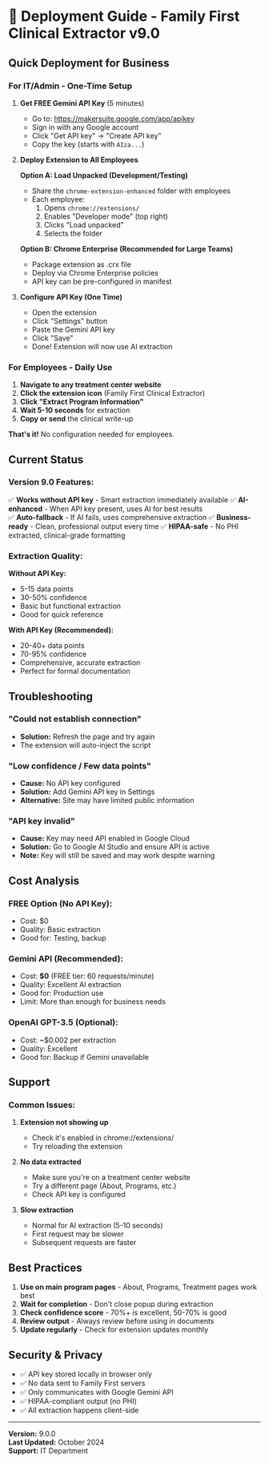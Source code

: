 # 🚀 Deployment Guide - Family First Clinical Extractor v9.0

## Quick Deployment for Business

### For IT/Admin - One-Time Setup

1. **Get FREE Gemini API Key** (5 minutes)
   - Go to: https://makersuite.google.com/app/apikey
   - Sign in with any Google account
   - Click "Get API key" → "Create API key"
   - Copy the key (starts with `AIza...`)

2. **Deploy Extension to All Employees**
   
   **Option A: Load Unpacked (Development/Testing)**
   - Share the `chrome-extension-enhanced` folder with employees
   - Each employee:
     1. Opens `chrome://extensions/`
     2. Enables "Developer mode" (top right)
     3. Clicks "Load unpacked"
     4. Selects the folder
   
   **Option B: Chrome Enterprise (Recommended for Large Teams)**
   - Package extension as .crx file
   - Deploy via Chrome Enterprise policies
   - API key can be pre-configured in manifest

3. **Configure API Key (One Time)**
   - Open the extension
   - Click "Settings" button
   - Paste the Gemini API key
   - Click "Save"
   - Done! Extension will now use AI extraction

### For Employees - Daily Use

1. **Navigate to any treatment center website**
2. **Click the extension icon** (Family First Clinical Extractor)
3. **Click "Extract Program Information"**
4. **Wait 5-10 seconds** for extraction
5. **Copy or send** the clinical write-up

**That's it!** No configuration needed for employees.

## Current Status

### Version 9.0 Features:
✅ **Works without API key** - Smart extraction immediately available
✅ **AI-enhanced** - When API key present, uses AI for best results  
✅ **Auto-fallback** - If AI fails, uses comprehensive extraction
✅ **Business-ready** - Clean, professional output every time
✅ **HIPAA-safe** - No PHI extracted, clinical-grade formatting

### Extraction Quality:

**Without API Key:**
- 5-15 data points
- 30-50% confidence
- Basic but functional extraction
- Good for quick reference

**With API Key (Recommended):**
- 20-40+ data points
- 70-95% confidence
- Comprehensive, accurate extraction
- Perfect for formal documentation

## Troubleshooting

### "Could not establish connection"
- **Solution:** Refresh the page and try again
- The extension will auto-inject the script

### "Low confidence / Few data points"
- **Cause:** No API key configured
- **Solution:** Add Gemini API key in Settings
- **Alternative:** Site may have limited public information

### "API key invalid"
- **Cause:** Key may need API enabled in Google Cloud
- **Solution:** Go to Google AI Studio and ensure API is active
- **Note:** Key will still be saved and may work despite warning

## Cost Analysis

### FREE Option (No API Key):
- Cost: $0
- Quality: Basic extraction
- Good for: Testing, backup

### Gemini API (Recommended):
- Cost: **$0** (FREE tier: 60 requests/minute)
- Quality: Excellent AI extraction
- Good for: Production use
- Limit: More than enough for business needs

### OpenAI GPT-3.5 (Optional):
- Cost: ~$0.002 per extraction
- Quality: Excellent
- Good for: Backup if Gemini unavailable

## Support

### Common Issues:

1. **Extension not showing up**
   - Check it's enabled in chrome://extensions/
   - Try reloading the extension

2. **No data extracted**
   - Make sure you're on a treatment center website
   - Try a different page (About, Programs, etc.)
   - Check API key is configured

3. **Slow extraction**
   - Normal for AI extraction (5-10 seconds)
   - First request may be slower
   - Subsequent requests are faster

## Best Practices

1. **Use on main program pages** - About, Programs, Treatment pages work best
2. **Wait for completion** - Don't close popup during extraction
3. **Check confidence score** - 70%+ is excellent, 50-70% is good
4. **Review output** - Always review before using in documents
5. **Update regularly** - Check for extension updates monthly

## Security & Privacy

- ✅ API key stored locally in browser only
- ✅ No data sent to Family First servers
- ✅ Only communicates with Google Gemini API
- ✅ HIPAA-compliant output (no PHI)
- ✅ All extraction happens client-side

---

**Version:** 9.0.0  
**Last Updated:** October 2024  
**Support:** IT Department
